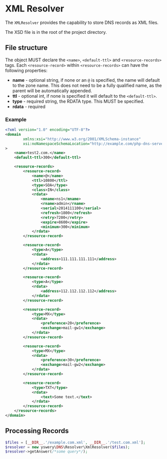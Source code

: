 # XML Resolver
The `XMLResolver` provides the capability to store DNS records as XML files.

The XSD file is in the root of the project directory.

## File structure
The object MUST declare the `<name>`, `<default-ttl>` and `<resource-records>` tags.
Each `<resource-record>` within `<resource-records>` can have the following properties:
 * **name** - optional string, if none or an `@` is specified, the name will default to the zone name.
 This does not need to be a fully qualified name, as the parent will be automatically appended.
 * **ttl** - optional int, if none is specified it will default to the `<default-ttl>`.
 * **type** - required string, the RDATA type. This MUST be specified.
 * **rdata** - required
 
### Example

```xml
<?xml version="1.0" encoding="UTF-8"?>
<domain
        xmlns:xsi="http://www.w3.org/2001/XMLSchema-instance"
        xsi:noNamespaceSchemaLocation="http://example.com/php-dns-server.xsd"
>
    <name>test2.com.</name>
    <default-ttl>300</default-ttl>

    <resource-records>
        <resource-record>
            <name>@</name>
            <ttl>10800</ttl>
            <type>SOA</type>
            <class>IN</class>
            <rdata>
                <mname>ns1</mname>
                <rname>admin</rname>
                <serial>2014111100</serial>
                <refresh>1800</refresh>
                <retry>7200</retry>
                <expire>8600</expire>
                <minimum>300</minimum>
            </rdata>
        </resource-record>

        <resource-record>
            <type>A</type>
            <rdata>
                <address>111.111.111.111</address>
            </rdata>
        </resource-record>

        <resource-record>
            <type>A</type>
            <rdata>
                <address>112.112.112.112</address>
            </rdata>
        </resource-record>

        <resource-record>
            <type>MX</type>
            <rdata>
                <preference>20</preference>
                <exchange>mail-gw1</exchange>
            </rdata>
        </resource-record>

        <resource-record>
            <type>MX</type>
            <rdata>
                <preference>30</preference>
                <exchange>mail-gw2</exchange>
            </rdata>
        </resource-record>

        <resource-record>
            <type>TXT</type>
            <rdata>
                <text>Some text.</text>
            </rdata>
        </resource-record>
    </resource-records>
</domain>
```

## Processing Records
```php
$files = [__DIR__.'/example.com.xml', __DIR__.'/test.com.xml'];
$resolver = new yswery\DNS\Resolver\XmlResolver($files);
$resolver->getAnswer(/*some query*/);
```